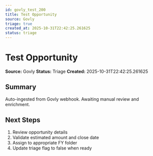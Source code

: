 ```yaml
---
id: govly_test_200
title: Test Opportunity
source: Govly
triage: true
created_at: 2025-10-31T22:42:25.261625
status: triage
---
```


# Test Opportunity

**Source:** Govly
**Status:** Triage
**Created:** 2025-10-31T22:42:25.261625

## Summary

Auto-ingested from Govly webhook. Awaiting manual review and enrichment.

## Next Steps

1. Review opportunity details
2. Validate estimated amount and close date
3. Assign to appropriate FY folder
4. Update triage flag to false when ready
